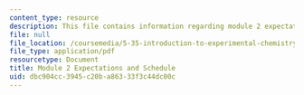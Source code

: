 ```yaml
---
content_type: resource
description: This file contains information regarding module 2 expectations.
file: null
file_location: /coursemedia/5-35-introduction-to-experimental-chemistry-fall-2012/dbc904cc3945c20ba86333f3c44dc00c_MIT5_35F12_Mod2_Expectatio.pdf
file_type: application/pdf
resourcetype: Document
title: Module 2 Expectations and Schedule
uid: dbc904cc-3945-c20b-a863-33f3c44dc00c
---
```

